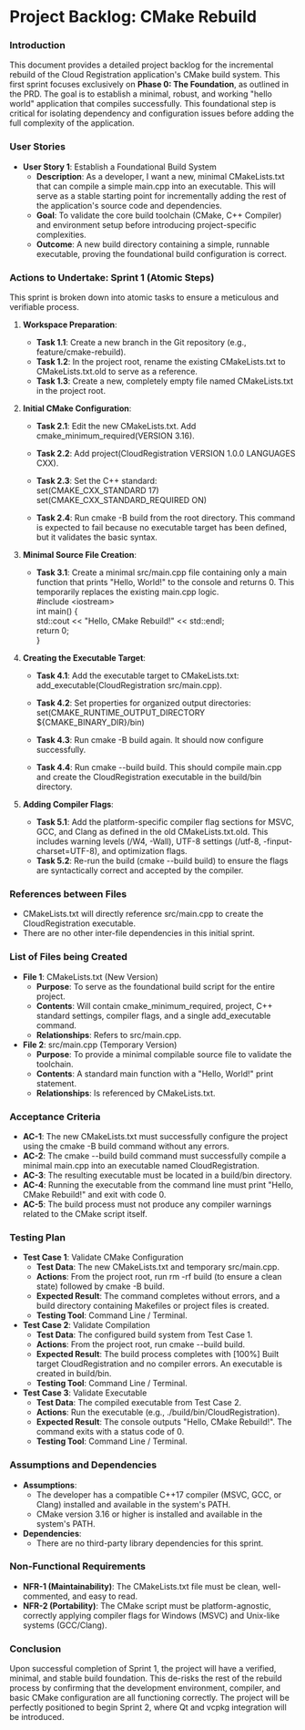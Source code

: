 # **Project Backlog: CMake Rebuild**

### **Introduction**

This document provides a detailed project backlog for the incremental rebuild of the Cloud Registration application's CMake build system. This first sprint focuses exclusively on **Phase 0: The Foundation**, as outlined in the PRD. The goal is to establish a minimal, robust, and working "hello world" application that compiles successfully. This foundational step is critical for isolating dependency and configuration issues before adding the full complexity of the application.

### **User Stories**

* **User Story 1**: Establish a Foundational Build System  
  * **Description**: As a developer, I want a new, minimal CMakeLists.txt that can compile a simple main.cpp into an executable. This will serve as a stable starting point for incrementally adding the rest of the application's source code and dependencies.  
  * **Goal**: To validate the core build toolchain (CMake, C++ Compiler) and environment setup before introducing project-specific complexities.  
  * **Outcome**: A new build directory containing a simple, runnable executable, proving the foundational build configuration is correct.

### **Actions to Undertake: Sprint 1 (Atomic Steps)**

This sprint is broken down into atomic tasks to ensure a meticulous and verifiable process.

1. **Workspace Preparation**:  
   * **Task 1.1**: Create a new branch in the Git repository (e.g., feature/cmake-rebuild).  
   * **Task 1.2**: In the project root, rename the existing CMakeLists.txt to CMakeLists.txt.old to serve as a reference.  
   * **Task 1.3**: Create a new, completely empty file named CMakeLists.txt in the project root.  
2. **Initial CMake Configuration**:  
   * **Task 2.1**: Edit the new CMakeLists.txt. Add cmake\_minimum\_required(VERSION 3.16).  
   * **Task 2.2**: Add project(CloudRegistration VERSION 1.0.0 LANGUAGES CXX).  
   * **Task 2.3**: Set the C++ standard:  
     set(CMAKE\_CXX\_STANDARD 17\)  
     set(CMAKE\_CXX\_STANDARD\_REQUIRED ON)

   * **Task 2.4**: Run cmake \-B build from the root directory. This command is expected to fail because no executable target has been defined, but it validates the basic syntax.  
3. **Minimal Source File Creation**:  
   * **Task 3.1**: Create a minimal src/main.cpp file containing only a main function that prints "Hello, World\!" to the console and returns 0\. This temporarily replaces the existing main.cpp logic.  
     \#include \<iostream\>  
     int main() {  
         std::cout \<\< "Hello, CMake Rebuild\!" \<\< std::endl;  
         return 0;  
     }

4. **Creating the Executable Target**:  
   * **Task 4.1**: Add the executable target to CMakeLists.txt: add\_executable(CloudRegistration src/main.cpp).  
   * **Task 4.2**: Set properties for organized output directories:  
     set(CMAKE\_RUNTIME\_OUTPUT\_DIRECTORY ${CMAKE\_BINARY\_DIR}/bin)

   * **Task 4.3**: Run cmake \-B build again. It should now configure successfully.  
   * **Task 4.4**: Run cmake \--build build. This should compile main.cpp and create the CloudRegistration executable in the build/bin directory.  
5. **Adding Compiler Flags**:  
   * **Task 5.1**: Add the platform-specific compiler flag sections for MSVC, GCC, and Clang as defined in the old CMakeLists.txt.old. This includes warning levels (/W4, \-Wall), UTF-8 settings (/utf-8, \-finput-charset=UTF-8), and optimization flags.  
   * **Task 5.2**: Re-run the build (cmake \--build build) to ensure the flags are syntactically correct and accepted by the compiler.

### **References between Files**

* CMakeLists.txt will directly reference src/main.cpp to create the CloudRegistration executable.  
* There are no other inter-file dependencies in this initial sprint.

### **List of Files being Created**

* **File 1**: CMakeLists.txt (New Version)  
  * **Purpose**: To serve as the foundational build script for the entire project.  
  * **Contents**: Will contain cmake\_minimum\_required, project, C++ standard settings, compiler flags, and a single add\_executable command.  
  * **Relationships**: Refers to src/main.cpp.  
* **File 2**: src/main.cpp (Temporary Version)  
  * **Purpose**: To provide a minimal compilable source file to validate the toolchain.  
  * **Contents**: A standard main function with a "Hello, World\!" print statement.  
  * **Relationships**: Is referenced by CMakeLists.txt.

### **Acceptance Criteria**

* **AC-1**: The new CMakeLists.txt must successfully configure the project using the cmake \-B build command without any errors.  
* **AC-2**: The cmake \--build build command must successfully compile a minimal main.cpp into an executable named CloudRegistration.  
* **AC-3**: The resulting executable must be located in a build/bin directory.  
* **AC-4**: Running the executable from the command line must print "Hello, CMake Rebuild\!" and exit with code 0\.  
* **AC-5**: The build process must not produce any compiler warnings related to the CMake script itself.

### **Testing Plan**

* **Test Case 1**: Validate CMake Configuration  
  * **Test Data**: The new CMakeLists.txt and temporary src/main.cpp.  
  * **Actions**: From the project root, run rm \-rf build (to ensure a clean state) followed by cmake \-B build.  
  * **Expected Result**: The command completes without errors, and a build directory containing Makefiles or project files is created.  
  * **Testing Tool**: Command Line / Terminal.  
* **Test Case 2**: Validate Compilation  
  * **Test Data**: The configured build system from Test Case 1\.  
  * **Actions**: From the project root, run cmake \--build build.  
  * **Expected Result**: The build process completes with \[100%\] Built target CloudRegistration and no compiler errors. An executable is created in build/bin.  
  * **Testing Tool**: Command Line / Terminal.  
* **Test Case 3**: Validate Executable  
  * **Test Data**: The compiled executable from Test Case 2\.  
  * **Actions**: Run the executable (e.g., ./build/bin/CloudRegistration).  
  * **Expected Result**: The console outputs "Hello, CMake Rebuild\!". The command exits with a status code of 0\.  
  * **Testing Tool**: Command Line / Terminal.

### **Assumptions and Dependencies**

* **Assumptions**:  
  * The developer has a compatible C++17 compiler (MSVC, GCC, or Clang) installed and available in the system's PATH.  
  * CMake version 3.16 or higher is installed and available in the system's PATH.  
* **Dependencies**:  
  * There are no third-party library dependencies for this sprint.

### **Non-Functional Requirements**

* **NFR-1 (Maintainability)**: The CMakeLists.txt file must be clean, well-commented, and easy to read.  
* **NFR-2 (Portability)**: The CMake script must be platform-agnostic, correctly applying compiler flags for Windows (MSVC) and Unix-like systems (GCC/Clang).

### **Conclusion**

Upon successful completion of Sprint 1, the project will have a verified, minimal, and stable build foundation. This de-risks the rest of the rebuild process by confirming that the development environment, compiler, and basic CMake configuration are all functioning correctly. The project will be perfectly positioned to begin Sprint 2, where Qt and vcpkg integration will be introduced.